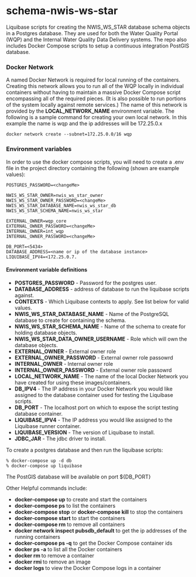 # schema\-nwis\-ws\-star

Liquibase scripts for creating the NWIS\_WS\_STAR database schema objects in a Postgres database. They 
are used for both the Water Quality Portal (WQP) and the Internal Water Quality Data Delivery systems.
The repo also includes Docker Compose scripts to setup a continuous integration PostGIS database.

### Docker Network
A named Docker Network is required for local running of the containers. Creating this network allows you to run all of the WQP locally in individual containers without having to maintain a massive Docker Compose script encompassing all of the required pieces. (It is also possible to run portions of the system locally against remote services.) The name of this network is provided by the __LOCAL_NETWORK_NAME__ environment variable. The following is a sample command for creating your own local network. In this example the name is wqp and the ip addresses will be 172.25.0.x

```
docker network create --subnet=172.25.0.0/16 wqp
```

### Environment variables
In order to use the docker compose scripts, you will need to create a .env file in the project directory containing
the following (shown are example values):
```
POSTGRES_PASSWORD=<changeMe>

NWIS_WS_STAR_OWNER=nwis_ws_star_owner
NWIS_WS_STAR_OWNER_PASSWORD=<changeMe>
NWIS_WS_STAR_DATABASE_NAME=nwis_ws_star_db
NWIS_WS_STAR_SCHEMA_NAME=nwis_ws_star

EXTERNAL_OWNER=wqp_core
EXTERNAL_OWNER_PASSWORD=<changeMe>
INTERNAL_OWNER=int_wqp
INTERNAL_OWNER_PASSWORD=<changeMe>

DB_PORT=<5434>
DATABASE_ADDRESS=<name or ip of the database instance>
LIQUIBASE_IPV4=<172.25.0.7. 

```

#### Environment variable definitions

* **POSTGRES_PASSWORD** - Password for the postgres user.
* **DATABASE_ADDRESS** - address of database to run the liquibase scripts against.
* **CONTEXTS** - Which Liquibase contexts to apply. See list below for valid values.
* **NWIS_WS_STAR_DATABASE_NAME** - Name of the PostgreSQL database to create for containing the schema.
* **NWIS_WS_STAR_SCHEMA_NAME** - Name of the schema to create for holding database objects.
* **NWIS_WS_STAR_DATA_OWNER_USERNAME** - Role which will own the database objects.
* **EXTERNAL_OWNER** - External owner role
* **EXTERNAL_OWNER_PASSWORD** - External owner role passowrd
* **INTERNAL_OWNER** - Internal owner role
* **INTERNAL_OWNER_PASSWORD** - External owner role passowrd
* **LOCAL_NETWORK_NAME** - The name of the local Docker Network you have created for using these images/containers.
* **DB_IPV4** - The IP address in your Docker Network you would like assigned to the database container used for testing the Liquibase scripts.
* **DB_PORT** - The localhost port on which to expose the script testing database container.
* **LIQUIBASE_IPV4** - The IP address you would like assigned to the Liquibase runner container.
* **LIQUIBASE_VERSION** - The version of Liquibase to install.
* **JDBC_JAR** - The jdbc driver to install.


To create a postgres database and then run the liquibase scripts:
```
% docker-compose up -d db
% docker-compose up liquibase
```

The PostGIS database will be available on port ${DB_PORT}

Other Helpful commands include:
* __docker-compose up__ to create and start the containers
* __docker-compose ps__ to list the containers
* __docker-compose stop__ or __docker-compose kill__ to stop the containers
* __docker-compose start__ to start the containers
* __docker-compose rm__ to remove all containers
* __docker network inspect pubsdb_default__ to get the ip addresses of the running containers
* __docker-compose ps -q__ to get the Docker Compose container ids
* __docker ps -a__ to list all the Docker containers
* __docker rm <containerId>__ to remove a container
* __docker rmi <imageId>__ to remove an image
* __docker logs <containerID>__ to view the Docker Compose logs in a container
